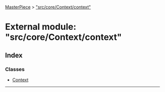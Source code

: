 [MasterPiece](../README.md) > ["src/core/Context/context"](../modules/_src_core_context_context_.md)



# External module: "src/core/Context/context"

## Index

### Classes

* [Context](../classes/_src_core_context_context_.context.md)



---
